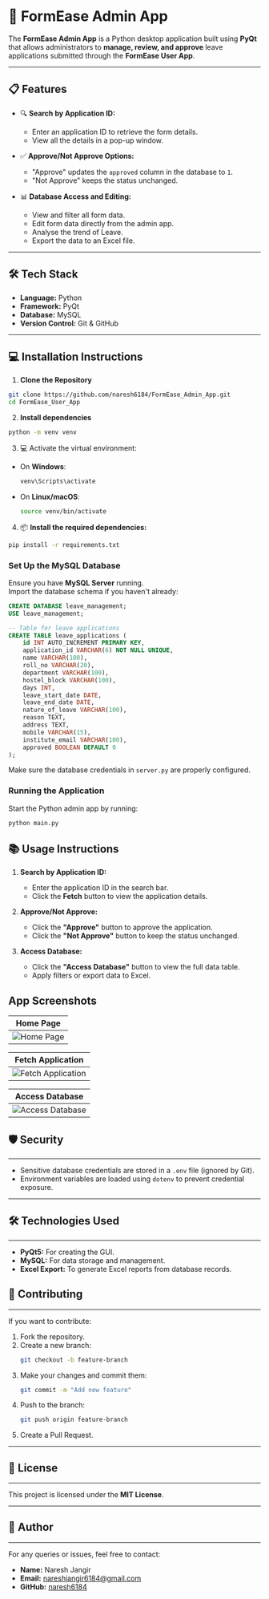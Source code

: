 # 🚀 FormEase Admin App

The **FormEase Admin App** is a Python desktop application built using **PyQt** that allows administrators to **manage, review, and approve** leave applications submitted through the **FormEase User App**.

---

## 📋 Features

- 🔍 **Search by Application ID:**  
  - Enter an application ID to retrieve the form details.
  - View all the details in a pop-up window.

- ✅ **Approve/Not Approve Options:**  
  - "Approve" updates the `approved` column in the database to `1`.  
  - "Not Approve" keeps the status unchanged.  

- 📊 **Database Access and Editing:**  
  - View and filter all form data.  
  - Edit form data directly from the admin app.
  - Analyse the trend of Leave.  
  - Export the data to an Excel file.  

---

## 🛠️ Tech Stack

- **Language:** Python  
- **Framework:** PyQt  
- **Database:** MySQL  
- **Version Control:** Git & GitHub  

---

## 💻 Installation Instructions

1. **Clone the Repository**
```bash
git clone https://github.com/naresh6184/FormEase_Admin_App.git
cd FormEase_User_App
```
2. **Install dependencies**
```bash
python -m venv venv
```
3. 💻 Activate the virtual environment:

- On **Windows**:
    ```bash
    venv\Scripts\activate
    ```

- On **Linux/macOS**:
    ```bash
    source venv/bin/activate
    ```

4. 📦 **Install the required dependencies:**
```bash
pip install -r requirements.txt
```

###  Set Up the MySQL Database

Ensure you have **MySQL Server** running.  
Import the database schema if you haven't already:

```sql
CREATE DATABASE leave_management;
USE leave_management;

-- Table for leave applications
CREATE TABLE leave_applications (
    id INT AUTO_INCREMENT PRIMARY KEY,
    application_id VARCHAR(6) NOT NULL UNIQUE,
    name VARCHAR(100),
    roll_no VARCHAR(20),
    department VARCHAR(100),
    hostel_block VARCHAR(100),
    days INT,
    leave_start_date DATE,
    leave_end_date DATE,
    nature_of_leave VARCHAR(100),
    reason TEXT,
    address TEXT,
    mobile VARCHAR(15),
    institute_email VARCHAR(100),
    approved BOOLEAN DEFAULT 0
);
```
Make sure the database credentials in ```server.py``` are properly configured.

### Running the Application
Start the Python admin app by running:
```bash
python main.py
```

## 📚 Usage Instructions

1. **Search by Application ID:**  
    - Enter the application ID in the search bar.  
    - Click the **Fetch** button to view the application details.  

2. **Approve/Not Approve:**  
    - Click the **"Approve"** button to approve the application.  
    - Click the **"Not Approve"** button to keep the status unchanged.  

3. **Access Database:**  
    - Click the **"Access Database"** button to view the full data table.  
    - Apply filters or export data to Excel.  

## App Screenshots

| Home Page |
|-----------|
| ![Home Page](FormEase_Admin_App_Images/HomePage.png) |

| Fetch Application |
|-------------------|
| ![Fetch Application](FormEase_Admin_App_Images/fetch_application.png) |

| Access Database |
|------------------|
|![Access Database](FormEase_Admin_App_Images/database.png)|



## 🛡️ Security
---

- Sensitive database credentials are stored in a `.env` file (ignored by Git).  
- Environment variables are loaded using `dotenv` to prevent credential exposure.  

---

## 🛠️ Technologies Used
---

- **PyQt5:** For creating the GUI.  
- **MySQL:** For data storage and management.  
- **Excel Export:** To generate Excel reports from database records.  

## 📌 Contributing
---

If you want to contribute:

1. Fork the repository.  
2. Create a new branch:  
    ```bash
    git checkout -b feature-branch
    ```  
3. Make your changes and commit them:
   ```sh
   git commit -m "Add new feature"
    ```
4. Push to the branch:  
    ```bash
    git push origin feature-branch
    ```  
5. Create a Pull Request.  

---

## 📄 License
---

This project is licensed under the **MIT License**.

---

## 💬 Author
---

For any queries or issues, feel free to contact:

- **Name:** Naresh Jangir 
- **Email:** nareshjangir6184@gmail.com  
- **GitHub:** [naresh6184](https://github.com/naresh6184)  



